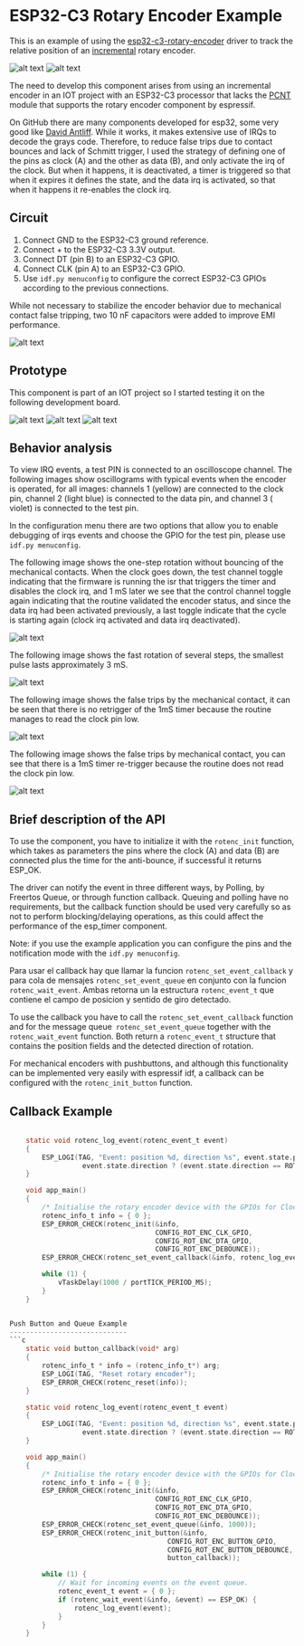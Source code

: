 # ESP32-C3 Rotary Encoder Example

This is an example of using the [esp32-c3-rotary-encoder](https://github.com/) driver to track the relative position of an [incremental](https://tech.alpsalpine.com/prod/e/html/encoder/incremental/ec11/ec11_list.html) rotary encoder.

![alt text](images/EC11B202440M.png)
![alt text](images/ky04-20.png)

The need to develop this component arises from using an incremental encoder in an IOT project with an ESP32-C3 processor that lacks the [PCNT](https://github.com/espressif/esp-idf/tree/73db142/examples/peripherals/pcnt/rotary_encoder) module that supports the rotary encoder component by espressif.

On GitHub there are many components developed for esp32, some very good like [David Antliff](https://github.com/DavidAntliff/esp32-rotary-encoder-example). While it works, it makes extensive use of IRQs to decode the grays code. Therefore, to reduce false trips due to contact bounces and lack of Schmitt trigger, I used the strategy of defining one of the pins as clock (A) and the other as data (B), and only activate the irq of the clock. But when it happens, it is deactivated, a timer is triggered so that when it expires it defines the state, and the data irq is activated, so that when it happens it re-enables the clock irq.

## Circuit

1. Connect GND to the ESP32-C3 ground reference.
2. Connect + to the ESP32-C3 3.3V output.
3. Connect DT (pin B) to an ESP32-C3 GPIO.
4. Connect CLK (pin A) to an ESP32-C3 GPIO.
5. Use `idf.py menuconfig` to configure the correct ESP32-C3 GPIOs according to the previous connections.

While not necessary to stabilize the encoder behavior due to mechanical contact false tripping, two 10 nF capacitors were added to improve EMI performance.

![alt text](images/Schematic.png)

## Prototype 
This component is part of an IOT project so I started testing it on the following development board.

![alt text](images/pcb_proto_1.png)
![alt text](images/pcb_proto_2.png)
![alt text](images/pcb_proto_3.png)

## Behavior analysis
To view IRQ events, a test PIN is connected to an oscilloscope channel.
The following images show oscillograms with typical events when the encoder is operated, for all images: channels 1 (yellow) are connected to the clock pin, channel 2 (light blue) is connected to the data pin, and channel 3 ( violet) is connected to the test pin.

In the configuration menu there are two options that allow you to enable debugging of irqs events and choose the GPIO for the test pin, please use `idf.py menuconfig`.

The following image shows the one-step rotation without bouncing of the mechanical contacts.
When the clock goes down, the test channel toggle indicating that the firmware is running the isr that triggers the timer and disables the clock irq, and 1 mS later we see that the control channel toggle again indicating that the routine validated the encoder status, and since the data irq had been activated previously, a last toggle indicate that the cycle is starting again (clock irq activated and data irq deactivated).

![alt text](images/TEK_one_step_ok.png)

The following image shows the fast rotation of several steps, the smallest pulse lasts approximately 3 mS.

![alt text](images/TEK_fast_steps_ok.png)

The following image shows the false trips by the mechanical contact, it can be seen that there is no retrigger of the 1mS timer because the routine manages to read the clock pin low.

![alt text](images/TEK_bounce_1ms.png)

The following image shows the false trips by mechanical contact, you can see that there is a 1mS timer re-trigger because the routine does not read the clock pin low.

![alt text](images/TEK_timer.png)

## Brief description of the API
To use the component, you have to initialize it with the `rotenc_init` function, which takes as parameters the pins where the clock (A) and data (B) are connected plus the time for the anti-bounce, if successful it returns ESP_OK.

The driver can notify the event in three different ways, by Polling, by Freertos Queue, or through function callback. Queuing and polling have no requirements, but the callback function should be used very carefully so as not to perform blocking/delaying operations, as this could affect the performance of the esp_timer component.

Note: if you use the example application you can configure the pins and the notification mode with the `idf.py menuconfig`.

Para usar el callback hay que llamar la funcion `rotenc_set_event_callback` y para cola de mensajes `rotenc_set_event_queue` en conjunto con la funcion `rotenc_wait_event`. Ambas retorna un la estructura `rotenc_event_t` que contiene el campo de posicion y sentido de giro detectado. 

To use the callback you have to call the `rotenc_set_event_callback` function and for the message queue` rotenc_set_event_queue` together with the `rotenc_wait_event` function. Both return a `rotenc_event_t` structure that contains the position fields and the detected direction of rotation.

For mechanical encoders with pushbuttons, and although this functionality can be implemented very easily with espressif idf, a callback can be configured with the `rotenc_init_button` function.

Callback Example
----------------
```c
    
    static void rotenc_log_event(rotenc_event_t event)
    {
        ESP_LOGI(TAG, "Event: position %d, direction %s", event.state.position,
                  event.state.direction ? (event.state.direction == ROTENC_CW ? "CW" : "CCW") : "NOT_SET")  ;
    }

    void app_main()
    {
        /* Initialise the rotary encoder device with the GPIOs for Clock (A) and Data (B)  signals and debounce timeout*/
        rotenc_info_t info = { 0 };
        ESP_ERROR_CHECK(rotenc_init(&info, 
                                    CONFIG_ROT_ENC_CLK_GPIO, 
                                    CONFIG_ROT_ENC_DTA_GPIO, 
                                    CONFIG_ROT_ENC_DEBOUNCE));
        ESP_ERROR_CHECK(rotenc_set_event_callback(&info, rotenc_log_event));

        while (1) {
            vTaskDelay(1000 / portTICK_PERIOD_MS);
        }
    }


Push Button and Queue Example
-----------------------------
```c
    static void button_callback(void* arg)
    {
        rotenc_info_t * info = (rotenc_info_t*) arg;
        ESP_LOGI(TAG, "Reset rotary encoder");
        ESP_ERROR_CHECK(rotenc_reset(info));
    }

    static void rotenc_log_event(rotenc_event_t event)
    {
        ESP_LOGI(TAG, "Event: position %d, direction %s", event.state.position,
                  event.state.direction ? (event.state.direction == ROTENC_CW ? "CW" : "CCW") : "NOT_SET")  ;
    }

    void app_main()
    {
        /* Initialise the rotary encoder device with the GPIOs for Clock (A) and Data (B)  signals and debounce timeout*/
        rotenc_info_t info = { 0 };
        ESP_ERROR_CHECK(rotenc_init(&info, 
                                    CONFIG_ROT_ENC_CLK_GPIO, 
                                    CONFIG_ROT_ENC_DTA_GPIO, 
                                    CONFIG_ROT_ENC_DEBOUNCE));
        ESP_ERROR_CHECK(rotenc_set_event_queue(&info, 1000));
        ESP_ERROR_CHECK(rotenc_init_button(&info, 
                                       CONFIG_ROT_ENC_BUTTON_GPIO, 
                                       CONFIG_ROT_ENC_BUTTON_DEBOUNCE, 
                                       button_callback));

        while (1) {
            // Wait for incoming events on the event queue.
            rotenc_event_t event = { 0 };
            if (rotenc_wait_event(&info, &event) == ESP_OK) {
                rotenc_log_event(event);
            }
        }
    }